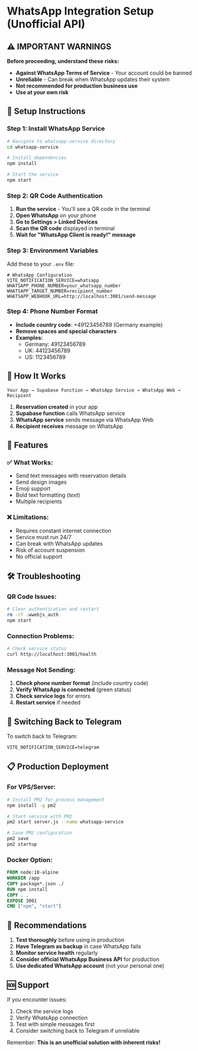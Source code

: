 # WhatsApp Integration Setup (Unofficial API)

## ⚠️ **IMPORTANT WARNINGS**

**Before proceeding, understand these risks:**
- **Against WhatsApp Terms of Service** - Your account could be banned
- **Unreliable** - Can break when WhatsApp updates their system
- **Not recommended for production business use**
- **Use at your own risk**

## 🚀 **Setup Instructions**

### Step 1: Install WhatsApp Service
```bash
# Navigate to whatsapp-service directory
cd whatsapp-service

# Install dependencies
npm install

# Start the service
npm start
```

### Step 2: QR Code Authentication
1. **Run the service** - You'll see a QR code in the terminal
2. **Open WhatsApp** on your phone
3. **Go to Settings > Linked Devices**
4. **Scan the QR code** displayed in terminal
5. **Wait for "WhatsApp Client is ready!" message**

### Step 3: Environment Variables
Add these to your `.env` file:
```env
# WhatsApp Configuration
VITE_NOTIFICATION_SERVICE=whatsapp
WHATSAPP_PHONE_NUMBER=your_whatsapp_number
WHATSAPP_TARGET_NUMBER=recipient_number
WHATSAPP_WEBHOOK_URL=http://localhost:3001/send-message
```

### Step 4: Phone Number Format
- **Include country code**: +49123456789 (Germany example)
- **Remove spaces and special characters**
- **Examples:**
  - Germany: 49123456789
  - UK: 44123456789
  - US: 1123456789

## 🔧 **How It Works**

```
Your App → Supabase Function → WhatsApp Service → WhatsApp Web → Recipient
```

1. **Reservation created** in your app
2. **Supabase function** calls WhatsApp service
3. **WhatsApp service** sends message via WhatsApp Web
4. **Recipient receives** message on WhatsApp

## 📱 **Features**

### ✅ **What Works:**
- Send text messages with reservation details
- Send design images
- Emoji support
- Bold text formatting (*text*)
- Multiple recipients

### ❌ **Limitations:**
- Requires constant internet connection
- Service must run 24/7
- Can break with WhatsApp updates
- Risk of account suspension
- No official support

## 🛠️ **Troubleshooting**

### QR Code Issues:
```bash
# Clear authentication and restart
rm -rf .wwebjs_auth
npm start
```

### Connection Problems:
```bash
# Check service status
curl http://localhost:3001/health
```

### Message Not Sending:
1. **Check phone number format** (include country code)
2. **Verify WhatsApp is connected** (green status)
3. **Check service logs** for errors
4. **Restart service** if needed

## 🔄 **Switching Back to Telegram**

To switch back to Telegram:
```env
VITE_NOTIFICATION_SERVICE=telegram
```

## 📋 **Production Deployment**

### For VPS/Server:
```bash
# Install PM2 for process management
npm install -g pm2

# Start service with PM2
pm2 start server.js --name whatsapp-service

# Save PM2 configuration
pm2 save
pm2 startup
```

### Docker Option:
```dockerfile
FROM node:18-alpine
WORKDIR /app
COPY package*.json ./
RUN npm install
COPY . .
EXPOSE 3001
CMD ["npm", "start"]
```

## 🎯 **Recommendations**

1. **Test thoroughly** before using in production
2. **Have Telegram as backup** in case WhatsApp fails
3. **Monitor service health** regularly
4. **Consider official WhatsApp Business API** for production
5. **Use dedicated WhatsApp account** (not your personal one)

## 🆘 **Support**

If you encounter issues:
1. Check the service logs
2. Verify WhatsApp connection
3. Test with simple messages first
4. Consider switching back to Telegram if unreliable

Remember: **This is an unofficial solution with inherent risks!**